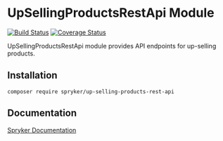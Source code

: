 # UpSellingProductsRestApi Module
[![Build Status](https://travis-ci.org/spryker/up-selling-products-rest-api.svg)](https://travis-ci.org/spryker/up-selling-products-rest-api)
[![Coverage Status](https://coveralls.io/repos/github/spryker/up-selling-products-rest-api/badge.svg)](https://coveralls.io/github/spryker/up-selling-products-rest-api)

UpSellingProductsRestApi module provides API endpoints for up-selling products.

## Installation

```
composer require spryker/up-selling-products-rest-api
```

## Documentation

[Spryker Documentation](https://academy.spryker.com/developing_with_spryker/module_guide/modules.html)
